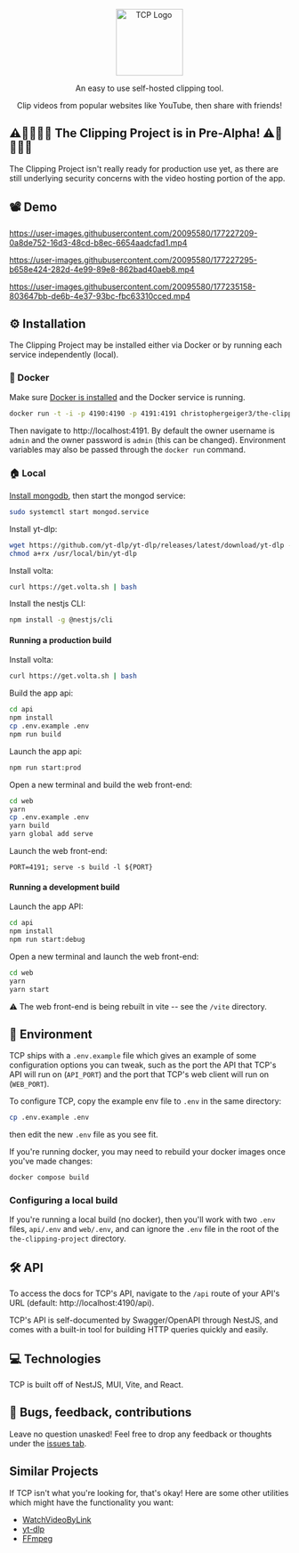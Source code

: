 <p align="center">
  <img src="https://openclipart.org/image/800px/249421" width="120" alt="TCP Logo" />
</p>
<p align="center">An easy to use self-hosted clipping tool.</p>
<p align="center">Clip videos from popular websites like YouTube, then share with friends!</p>

## ⚠️🚨🚧🔥🚩 The Clipping Project is in Pre-Alpha! ⚠️🚨🚧🔥🚩

The Clipping Project isn't really ready for production use yet, as there are still underlying security concerns with the video hosting portion of the app.

## 📽️ Demo


https://user-images.githubusercontent.com/20095580/177227209-0a8de752-16d3-48cd-b8ec-6654aadcfad1.mp4



https://user-images.githubusercontent.com/20095580/177227295-b658e424-282d-4e99-89e8-862bad40aeb8.mp4



https://user-images.githubusercontent.com/20095580/177235158-803647bb-de6b-4e37-93bc-fbc63310cced.mp4



## ⚙️ Installation
The Clipping Project may be installed either via Docker or by running each service independently (local).

### 🐋 Docker
Make sure [Docker is installed](https://docs.docker.com/get-docker/) and the Docker service is running.

```bash
docker run -t -i -p 4190:4190 -p 4191:4191 christophergeiger3/the-clipping-project:latest
```
Then navigate to http://localhost:4191. By default the owner username is `admin` and the owner password is `admin` (this can be changed). Environment variables may also be passed through the `docker run` command.

### 🏠 Local
[Install mongodb](https://www.mongodb.com/docs/manual/administration/install-community/), then start the mongod service:
```bash
sudo systemctl start mongod.service
```

Install yt-dlp:
```bash
wget https://github.com/yt-dlp/yt-dlp/releases/latest/download/yt-dlp -O /usr/local/bin/yt-dlp
chmod a+rx /usr/local/bin/yt-dlp
```

Install volta:
```bash
curl https://get.volta.sh | bash
```

Install the nestjs CLI:
```bash
npm install -g @nestjs/cli
```

#### Running a production build
Install volta:
```bash
curl https://get.volta.sh | bash
```

Build the app api:
```bash
cd api
npm install
cp .env.example .env
npm run build
```
Launch the app api:
```bash
npm run start:prod
```
Open a new terminal and build the web front-end:
```bash
cd web
yarn
cp .env.example .env
yarn build
yarn global add serve
```

Launch the web front-end:
```
PORT=4191; serve -s build -l ${PORT}
```
#### Running a development build
Launch the app API:
```bash
cd api
npm install
npm run start:debug
```
Open a new terminal and launch the web front-end:
```bash
cd web
yarn
yarn start
```
⚠️ The web front-end is being rebuilt in vite -- see the `/vite` directory.

## 🌲 Environment
TCP ships with a `.env.example` file which gives an example of some configuration options you can tweak, such as the port the API that TCP's API will run on (`API_PORT`) and the port that TCP's web client will run on (`WEB_PORT`).

To configure TCP, copy the example env file to `.env` in the same directory:
```bash
cp .env.example .env
```
then edit the new `.env` file as you see fit.

If you're running docker, you may need to rebuild your docker images once you've made changes:
```bash
docker compose build
```

### Configuring a local build
If you're running a local build (no docker), then you'll work with two `.env` files, `api/.env` and `web/.env`, and can ignore the `.env` file in the root of the `the-clipping-project` directory.


## 🛠️ API
To access the docs for TCP's API, navigate to the `/api` route of your API's URL (default: http://localhost:4190/api).

TCP's API is self-documented by Swagger/OpenAPI through NestJS, and comes with a built-in tool for building HTTP queries quickly and easily.

## 💻 Technologies
TCP is built off of NestJS, MUI, Vite, and React.

## 🐛 Bugs, feedback, contributions
Leave no question unasked! Feel free to drop any feedback or thoughts under the [issues tab](https://github.com/christophergeiger3/the-clipping-project/issues).

## Similar Projects
If TCP isn't what you're looking for, that's okay!
Here are some other utilities which might have the functionality you want:

- [WatchVideoByLink](https://github.com/MohamedBakoush/WatchVideoByLink)
- [yt-dlp](https://github.com/yt-dlp/yt-dlp)
- [FFmpeg](https://github.com/FFmpeg/FFmpeg)
